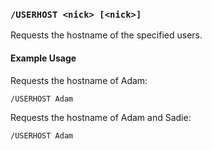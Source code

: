 <!-- This file contains a page fragment. Any changes will affect all pages that include it. -->

### `/USERHOST <nick> [<nick>]`

Requests the hostname of the specified users.

#### Example Usage

Requests the hostname of Adam:

```plaintext
/USERHOST Adam
```

Requests the hostname of Adam and Sadie:

```plaintext
/USERHOST Adam
```
